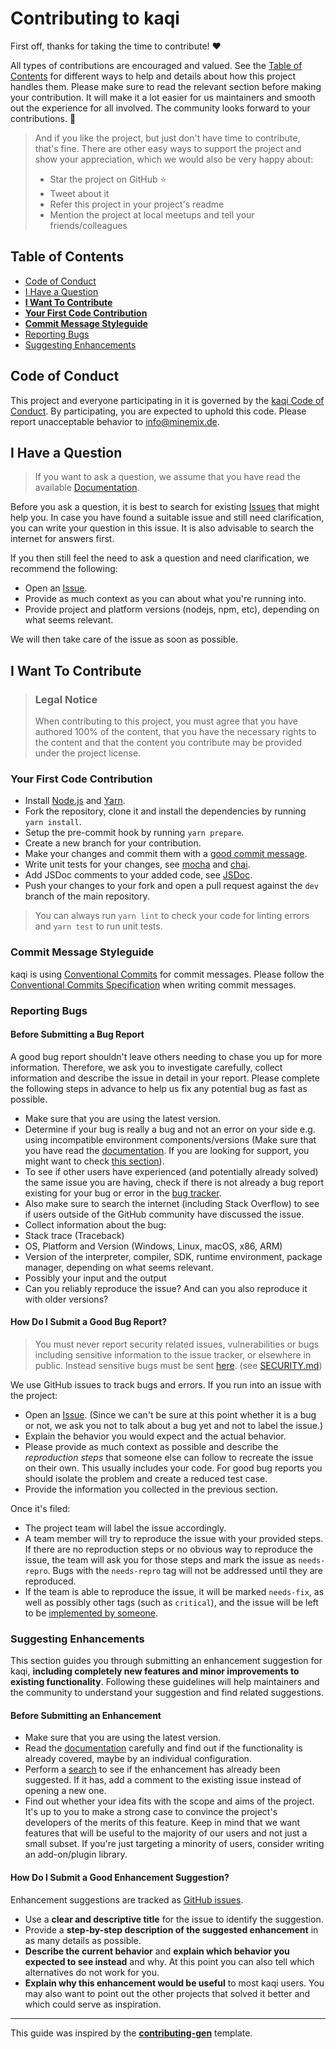 <!-- omit in toc -->

# Contributing to kaqi

First off, thanks for taking the time to contribute! ❤️

All types of contributions are encouraged and valued. See the [Table of Contents](#table-of-contents) for different ways to help and details about how this project handles them. Please make sure to read the relevant section before making your contribution. It will make it a lot easier for us maintainers and smooth out the experience for all involved. The community looks forward to your contributions. 🎉

> And if you like the project, but just don't have time to contribute, that's fine. There are other easy ways to support the project and show your appreciation, which we would also be very happy about:
>
> - Star the project on GitHub ⭐
> - Tweet about it
> - Refer this project in your project's readme
> - Mention the project at local meetups and tell your friends/colleagues

<!-- omit in toc -->

## Table of Contents

- [Code of Conduct](#code-of-conduct)
- [I Have a Question](#i-have-a-question)
- <b>[I Want To Contribute](#i-want-to-contribute)</b>
- <b>[Your First Code Contribution](#your-first-code-contribution)</b>
- <b>[Commit Message Styleguide](#commit-message-styleguide)</b>
- [Reporting Bugs](#reporting-bugs)
- [Suggesting Enhancements](#suggesting-enhancements)

## Code of Conduct

This project and everyone participating in it is governed by the
[kaqi Code of Conduct](https://github.com/liquiddevelopmentnet/kaqi/blob/master/CODE_OF_CONDUCT.md).
By participating, you are expected to uphold this code. Please report unacceptable behavior
to info@minemix.de.

## I Have a Question

> If you want to ask a question, we assume that you have read the available [Documentation](https://github.com/liquiddevelopmentnet/kaqi/wiki).

Before you ask a question, it is best to search for existing [Issues](https://github.com/liquiddevelopmentnet/kaqi/issues) that might help you. In case you have found a suitable issue and still need clarification, you can write your question in this issue. It is also advisable to search the internet for answers first.

If you then still feel the need to ask a question and need clarification, we recommend the following:

- Open an [Issue](https://github.com/liquiddevelopmentnet/kaqi/issues/new).
- Provide as much context as you can about what you're running into.
- Provide project and platform versions (nodejs, npm, etc), depending on what seems relevant.

We will then take care of the issue as soon as possible.

## I Want To Contribute

> ### Legal Notice <!-- omit in toc -->
>
> When contributing to this project, you must agree that you have authored 100% of the content, that you have the necessary rights to the content and that the content you contribute may be provided under the project license.

### Your First Code Contribution

- Install [Node.js](https://nodejs.org/en/) and [Yarn](https://yarnpkg.com/).
- Fork the repository, clone it and install the dependencies by running `yarn install`.
- Setup the pre-commit hook by running `yarn prepare`.
- Create a new branch for your contribution.
- Make your changes and commit them with a [good commit message](#commit-message-styleguide).
- Write unit tests for your changes, see [mocha](https://mochajs.org/) and [chai](https://www.chaijs.com/).
- Add JSDoc comments to your added code, see [JSDoc](https://jsdoc.app/).
- Push your changes to your fork and open a pull request against the `dev` branch of the main repository.

> You can always run `yarn lint` to check your code for linting errors and `yarn test` to run unit tests.

### Commit Message Styleguide

kaqi is using [Conventional Commits](https://www.conventionalcommits.org/en/v1.0.0/) for commit messages. Please follow the [Conventional Commits Specification](https://www.conventionalcommits.org/en/v1.0.0/#summary) when writing commit messages.

### Reporting Bugs

<!-- omit in toc -->

#### Before Submitting a Bug Report

A good bug report shouldn't leave others needing to chase you up for more information. Therefore, we ask you to investigate carefully, collect information and describe the issue in detail in your report. Please complete the following steps in advance to help us fix any potential bug as fast as possible.

- Make sure that you are using the latest version.
- Determine if your bug is really a bug and not an error on your side e.g. using incompatible environment components/versions (Make sure that you have read the [documentation](https://github.com/liquiddevelopmentnet/kaqi/wiki/). If you are looking for support, you might want to check [this section](#i-have-a-question)).
- To see if other users have experienced (and potentially already solved) the same issue you are having, check if there is not already a bug report existing for your bug or error in the [bug tracker](https://github.com/liquiddevelopmentnet/kaqi/issues?q=label%3Abug).
- Also make sure to search the internet (including Stack Overflow) to see if users outside of the GitHub community have discussed the issue.
- Collect information about the bug:
- Stack trace (Traceback)
- OS, Platform and Version (Windows, Linux, macOS, x86, ARM)
- Version of the interpreter, compiler, SDK, runtime environment, package manager, depending on what seems relevant.
- Possibly your input and the output
- Can you reliably reproduce the issue? And can you also reproduce it with older versions?

<!-- omit in toc -->

#### How Do I Submit a Good Bug Report?

> You must never report security related issues, vulnerabilities or bugs including sensitive information to the issue tracker, or elsewhere in public. Instead sensitive bugs must be sent [here](https://github.com/liquiddevelopmentnet/kaqi/security/advisories/new). (see [SECURITY.md](https://github.com/liquiddevelopmentnet/kaqi/security/policy))

We use GitHub issues to track bugs and errors. If you run into an issue with the project:

- Open an [Issue](https://github.com/liquiddevelopmentnet/kaqi/issues/new). (Since we can't be sure at this point whether it is a bug or not, we ask you not to talk about a bug yet and not to label the issue.)
- Explain the behavior you would expect and the actual behavior.
- Please provide as much context as possible and describe the _reproduction steps_ that someone else can follow to recreate the issue on their own. This usually includes your code. For good bug reports you should isolate the problem and create a reduced test case.
- Provide the information you collected in the previous section.

Once it's filed:

- The project team will label the issue accordingly.
- A team member will try to reproduce the issue with your provided steps. If there are no reproduction steps or no obvious way to reproduce the issue, the team will ask you for those steps and mark the issue as `needs-repro`. Bugs with the `needs-repro` tag will not be addressed until they are reproduced.
- If the team is able to reproduce the issue, it will be marked `needs-fix`, as well as possibly other tags (such as `critical`), and the issue will be left to be [implemented by someone](#your-first-code-contribution).

### Suggesting Enhancements

This section guides you through submitting an enhancement suggestion for kaqi, **including completely new features and minor improvements to existing functionality**. Following these guidelines will help maintainers and the community to understand your suggestion and find related suggestions.

<!-- omit in toc -->

#### Before Submitting an Enhancement

- Make sure that you are using the latest version.
- Read the [documentation](https://github.com/liquiddevelopmentnet/kaqi/wiki/) carefully and find out if the functionality is already covered, maybe by an individual configuration.
- Perform a [search](https://github.com/liquiddevelopmentnet/kaqi/issues) to see if the enhancement has already been suggested. If it has, add a comment to the existing issue instead of opening a new one.
- Find out whether your idea fits with the scope and aims of the project. It's up to you to make a strong case to convince the project's developers of the merits of this feature. Keep in mind that we want features that will be useful to the majority of our users and not just a small subset. If you're just targeting a minority of users, consider writing an add-on/plugin library.

<!-- omit in toc -->

#### How Do I Submit a Good Enhancement Suggestion?

Enhancement suggestions are tracked as [GitHub issues](https://github.com/liquiddevelopmentnet/kaqi/issues).

- Use a **clear and descriptive title** for the issue to identify the suggestion.
- Provide a **step-by-step description of the suggested enhancement** in as many details as possible.
- **Describe the current behavior** and **explain which behavior you expected to see instead** and why. At this point you can also tell which alternatives do not work for you.
- **Explain why this enhancement would be useful** to most kaqi users. You may also want to point out the other projects that solved it better and which could serve as inspiration.

<!-- omit in toc -->

---

This guide was inspired by the [**contributing-gen**](https://github.com/bttger/contributing-gen) template.

